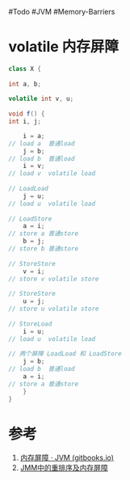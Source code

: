 #Todo #JVM #Memory-Barriers


# volatile 内存屏障

```java
class X {
    
int a, b;
    
volatile int v, u;
    
void f() {     
int i, j;

    i = a;
// load a  普通load
    j = b;
// load b  普通load
    i = v;
// load v  volatile load
        
// LoadLoad
    j = u;
// load u  volatile load
        
// LoadStore
    a = i;
// store a 普通store  
    b = j;
// store b 普通store
        
// StoreStore
    v = i;
// store v volatile store
        
// StoreStore
    u = j;
// store u volatile store
        
// StoreLoad
    i = u;
// load u  volatile load
        
// 两个屏障 LoadLoad 和 LoadStore
    j = b;
// load b  普通load
    a = i;
// store a 普通store
    }
}
```


# 参考
1. [内存屏障 · JVM (gitbooks.io)](https://luoyoubao.gitbooks.io/jvm/content/javanei-cun-mo-xing/nei-cun-ping-zhang.html)
2. [JMM中的重排序及内存屏障](https://www.cnblogs.com/wuqinglong/p/9947786.html)